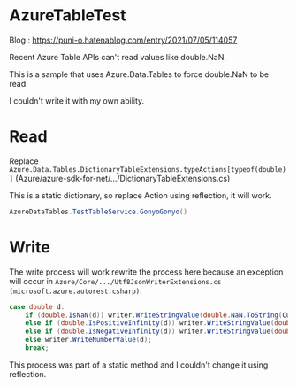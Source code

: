 # AzureTableTest

Blog : https://puni-o.hatenablog.com/entry/2021/07/05/114057

Recent Azure Table APIs can't read values like double.NaN.

This is a sample that uses Azure.Data.Tables to force double.NaN to be read.

I couldn't write it with my own ability.

# Read

Replace ```Azure.Data.Tables.DictionaryTableExtensions.typeActions[typeof(double)]``` (Azure/azure-sdk-for-net/.../DictionaryTableExtensions.cs)

This is a static dictionary, so replace Action using reflection, it will work. 

```cs
AzureDataTables.TestTableService.GonyoGonyo()
```

# Write

The write process will work rewrite the process here because an exception will occur in ```Azure/Core/.../Utf8JsonWriterExtensions.cs (microsoft.azure.autorest.csharp)```.

```cs
case double d:
	if (double.IsNaN(d)) writer.WriteStringValue(double.NaN.ToString(CultureInfo.InvariantCulture));
	else if (double.IsPositiveInfinity(d)) writer.WriteStringValue(double.PositiveInfinity.ToString(CultureInfo.InvariantCulture));
	else if (double.IsNegativeInfinity(d)) writer.WriteStringValue(double.NegativeInfinity.ToString(CultureInfo.InvariantCulture));
	else writer.WriteNumberValue(d);
	break;
```

This process was part of a static method and I couldn't change it using reflection. 
